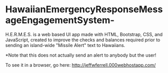 # HawaiianEmergencyResponseMessageEngagementSystem-
H.E.R.M.E.S. is a web based UI app made with HTML, Bootstrap, CSS, and JavaScript, created to improve the checks and balances required prior to sending an island-wide "Missile Alert" text to Hawaiians.

*Note that this does not actually send an alert to anybody but the user!

To see it in a browser, go here: http://jeffwferrell.000webhostapp.com/
